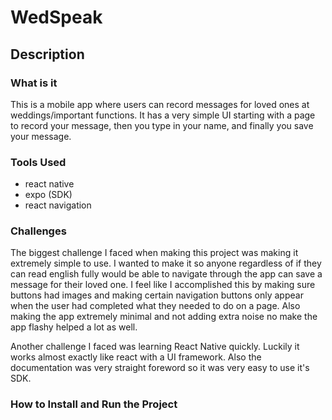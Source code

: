 # WedSpeak

## Description

### What is it

This is a mobile app where users can record messages for loved ones at weddings/important functions. It has a very simple UI starting with a page to record your message, then you type in your name, and finally you save your message.

### Tools Used

- react native
- expo (SDK)
- react navigation

### Challenges

The biggest challenge I faced when making this project was making it extremely simple to use. I wanted to make it so anyone regardless of if they can read english fully would be able to navigate through the app can save a message for their loved one. I feel like I accomplished this by making sure buttons had images and making certain navigation buttons only appear when the user had completed what they needed to do on a page. Also making the app extremely minimal and not adding extra noise no make the app flashy helped a lot as well.

Another challenge I faced was learning React Native quickly. Luckily it works almost exactly like react with a UI framework. Also the documentation was very straight foreword so it was very easy to use it's SDK.

### How to Install and Run the Project
